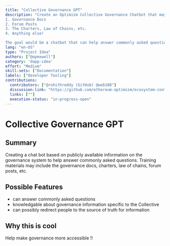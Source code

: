```yaml
---
title: "Collective Governance GPT"
description: "Create an Optimism Collective Governance Chatbot that may be trained with the following materials:
1. Governance Docs
2. Forum Posts
3. The Charters, Law of Chains, etc. 
4. Anything else!

The goal would be a chatbot that can help answer commonly asked questions related to governance processes, design of the governance system, delegations, etc!"
lang: "en-US"
type: "Project Idea"
authors: ["@opmxwell"]
category: 'dapp-idea'
effort: "Medium"
skill-sets: ["Documentation"]
labels: ["Developer Tooling"]
contributions:
  contributors: ["@rohithreddy (GitHub) @web108"]
  discussion-link: "https://github.com/ethereum-optimism/ecosystem-contributions/discussions/245"
  links: [""]
  execution-status: "in-progress-open"
---
```


# Collective Governance GPT

## Summary

Creating a chat bot based on publicly available information on the governance system to help answer commonly asked questions. Training materials may include the governance docs, charters, law of chains, forum posts, etc.

## Possible Features

- can answer commonly asked questions
- knowledgable about governance information specific to the Collective
- can possibly redirect people to the source of truth for information

## Why this is cool

Help make governance more accessible !!
